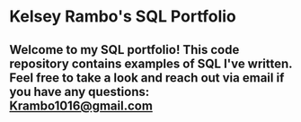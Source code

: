 # Kelsey Rambo's SQL Portfolio

## Welcome to my SQL portfolio! This code repository contains examples of SQL I've written. Feel free to take a look and reach out via email if you have any questions: Krambo1016@gmail.com
